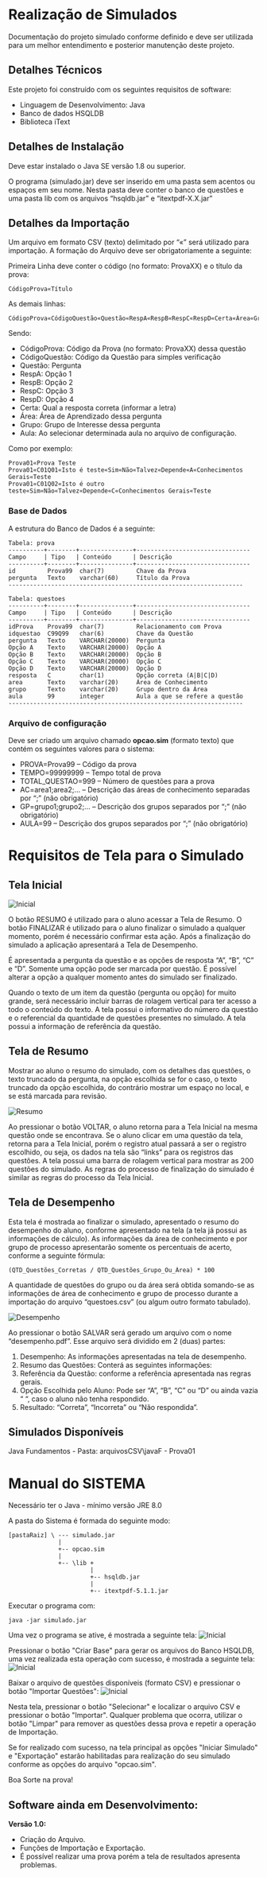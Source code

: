 # Realização de Simulados

Documentação do projeto simulado conforme definido e deve ser utilizada para um melhor entendimento e posterior manutenção deste projeto.

## Detalhes Técnicos

Este projeto foi construído com os seguintes requisitos de software:
* Linguagem de Desenvolvimento: Java
* Banco de dados HSQLDB
* Biblioteca iText

## Detalhes de Instalação

Deve estar instalado o Java SE versão 1.8 ou superior.

O programa (simulado.jar) deve ser inserido em uma pasta sem acentos ou espaços em seu nome. Nesta pasta deve conter o banco de questões e uma pasta lib com os 
arquivos “hsqldb.jar” e “itextpdf-X.X.jar”

## Detalhes da Importação
Um arquivo em formato CSV (texto) delimitado por “«” será utilizado para importação. A formação do Arquivo deve ser obrigatoriamente a seguinte:

Primeira Linha deve conter o código (no formato: ProvaXX) e o título da prova:
```
CódigoProva«Título
```

As demais linhas:
```
CódigoProva«CódigoQuestão«Questão«RespA«RespB«RespC«RespD«Certa«Área«Grupo«Aula
```

Sendo:

* CódigoProva: Código da Prova (no formato: ProvaXX) dessa questão
* CódigoQuestão: Código da Questão para simples verificação
* Questão: Pergunta
* RespA: Opção 1
* RespB: Opção 2
* RespC: Opção 3
* RespD: Opção 4
* Certa: Qual a resposta correta (informar a letra)
* Área: Área de Aprendizado dessa pergunta
* Grupo: Grupo de Interesse dessa pergunta
* Aula: Ao selecionar determinada aula no arquivo de configuração.

Como por exemplo:
```
Prova01«Prova Teste
Prova01«C01Q01«Isto é teste«Sim«Não«Talvez«Depende«A«Conhecimentos Gerais«Teste
Prova01«C01Q02«Isto é outro teste«Sim«Não«Talvez«Depende«C«Conhecimentos Gerais«Teste
```

### Base de Dados

A estrutura do Banco de Dados é a seguinte:
```
Tabela: prova
----------+--------+---------------+--------------------------------
Campo     | Tipo   | Conteúdo      | Descrição 
----------+--------+---------------+--------------------------------
id         Prova99  char(7)         Chave da Prova
pergunta   Texto    varchar(60)     Título da Prova
------------------------------------------------------------------

Tabela: questoes
----------+--------+---------------+--------------------------------
Campo     | Tipo   | Conteúdo      | Descrição 
----------+--------+---------------+--------------------------------
idProva    Prova99  char(7)         Relacionamento com Prova
idquestao  C99Q99   char(6)         Chave da Questão
pergunta   Texto    VARCHAR(20000)  Pergunta
Opção A    Texto    VARCHAR(20000)  Opção A
Opção B    Texto    VARCHAR(20000)  Opção B
Opção C    Texto    VARCHAR(20000)  Opção C
Opção D    Texto    VARCHAR(20000)  Opção D
resposta   C        char(1)         Opção correta (A|B|C|D)
area       Texto    varchar(20)     Área de Conhecimento
grupo      Texto    varchar(20)     Grupo dentro da Área
aula       99       integer         Aula a que se refere a questão
------------------------------------------------------------------
```

### Arquivo de configuração

Deve ser criado um arquivo chamado **opcao.sim** (formato texto) que contém os seguintes valores para o sistema:
* PROVA=Prova99 – Código da prova
* TEMPO=99999999 – Tempo total de prova
* TOTAL_QUESTAO=999 – Número de questões para a prova
* AC=area1;area2;... – Descrição das áreas de conhecimento separadas por “;” (não obrigatório)
* GP=grupo1;grupo2;... – Descrição dos grupos separados por “;” (não obrigatório)
* AULA=99 – Descrição dos grupos separados por “;” (não obrigatório)

# Requisitos de Tela para o Simulado

## Tela Inicial
![Inicial](imagens/tela01.png) 

O botão RESUMO é utilizado para o aluno acessar a Tela de Resumo. O botão FINALIZAR é utilizado para o aluno finalizar o simulado a qualquer momento, porém é necessário confirmar esta ação. Após a finalização do simulado a aplicação apresentará a Tela de Desempenho.

É apresentada a pergunta da questão e as opções de resposta “A”, “B”, “C” e “D”. Somente uma opção pode ser marcada por questão. É possível alterar a opção a qualquer momento antes do simulado ser finalizado. 

Quando o texto de um item da questão (pergunta ou opção) for muito grande, será necessário incluir barras de rolagem vertical para ter acesso a todo o conteúdo do texto. A tela possui o informativo do número da questão e o referencial da quantidade de questões presentes no simulado. A tela possui a informação de referência da questão.

## Tela de Resumo
Mostrar ao aluno o resumo do simulado, com os detalhes das questões, o texto truncado da pergunta, na opção escolhida se for o caso, o texto truncado da opção escolhida, do contrário mostrar um espaço no local, e se está marcada para revisão.

![Resumo](imagens/tela02.png) 

Ao pressionar o botão VOLTAR, o aluno retorna para a Tela Inicial na mesma questão onde se encontrava. Se o aluno clicar em uma questão da tela, retorna para a Tela Inicial, porém o registro atual passará a ser o registro escolhido, ou seja, os dados na tela são “links” para os registros das questões. A tela possui uma barra de rolagem vertical para mostrar as 200 questões do simulado. As regras do processo de finalização do simulado é similar as regras do processo da Tela Inicial.

## Tela de Desempenho
Esta tela é mostrada ao finalizar o simulado, apresentado o resumo do desempenho do aluno, conforme apresentado na tela (a tela já possui as informações de cálculo). As informações da área de conhecimento e por grupo de processo apresentarão somente os percentuais de acerto, conforme a seguinte fórmula: 
```
(QTD_Questões_Corretas / QTD_Questões_Grupo_Ou_Área) * 100
```
A quantidade de questões do grupo ou da área será obtida somando-se as informações de área de conhecimento e grupo de processo durante a importação do arquivo “questoes.csv” (ou algum outro formato tabulado).

![Desempenho](imagens/tela03.png) 

Ao pressionar o botão SALVAR será gerado um arquivo com o nome “desempenho.pdf”. Esse arquivo será dividido em 2 (duas) partes:
1. Desempenho: As informações apresentadas na tela de desempenho.
2. Resumo das Questões: Conterá as seguintes informações:
  1. Referência da Questão: conforme a referência apresentada nas regras gerais.
  2. Opção Escolhida pelo Aluno: Pode ser “A”, “B”, “C” ou “D” ou ainda vazia “ “, caso o aluno não tenha respondido.
  3. Resultado: “Correta”, “Incorreta” ou “Não respondida”.

## Simulados Disponíveis

Java Fundamentos - Pasta: arquivosCSV\javaF - Prova01

# Manual do SISTEMA

Necessário ter o Java - mínimo versão JRE 8.0

A pasta do Sistema é formada do seguinte modo:
```
[pastaRaiz] \ --- simulado.jar
              |
              +-- opcao.sim
              |
              +-- \lib +
                       | 
                       +-- hsqldb.jar
                       |
                       +-- itextpdf-5.1.1.jar  
```

Executar o programa com:
```
java -jar simulado.jar
```

Uma vez o programa se ative, é mostrada a seguinte tela:
![Inicial](imagens/telaSis01.png)

Pressionar o botão "Criar Base" para gerar os arquivos do Banco HSQLDB, uma vez realizada esta operação com sucesso, é mostrada a seguinte tela:
![Inicial](imagens/telaSis02.png)

Baixar o arquivo de questões disponíveis (formato CSV) e pressionar o botão "Importar Questões":
![Inicial](imagens/importar.png)

Nesta tela, pressionar o botão "Selecionar" e localizar o arquivo CSV e pressionar o botão "Importar". Qualquer problema que ocorra, utilizar o botão "Limpar" para remover as questões dessa prova e repetir a operação de Importação. 

Se for realizado com sucesso, na tela principal as opções "Iniciar Simulado" e "Exportação" estarão habilitadas para realização do seu simulado conforme as opções do arquivo "opcao.sim".

Boa Sorte na prova!

## Software ainda em Desenvolvimento:

**Versão 1.0:**

* Criação do Arquivo.
* Funções de Importação e Exportação.
* É possível realizar uma prova porém a tela de resultados apresenta problemas.   
